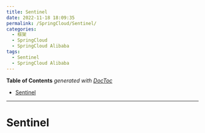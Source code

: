 ```yaml
---
title: Sentinel
date: 2022-11-18 18:09:35
permalink: /SpringCloud/Sentinel/
categories:
  - 框架
  - SpringCloud
  - SpringCloud Alibaba
tags:
  - Sentinel
  - SpringCloud Alibaba
---
```

<!-- START doctoc generated TOC please keep comment here to allow auto update -->
<!-- DON'T EDIT THIS SECTION, INSTEAD RE-RUN doctoc TO UPDATE -->
**Table of Contents**  *generated with [DocToc](https://github.com/thlorenz/doctoc)*

- [Sentinel](#sentinel)

<!-- END doctoc generated TOC please keep comment here to allow auto update -->

---

# Sentinel

